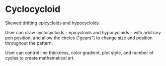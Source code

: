 # Cyclocycloid
Skewed drifting epicycloids and hypocycloids

User can draw cyclocycloids - epicycloids and hypocycloids - with arbitrary pen position, 
and allow the circles ("gears") to change size and position throughout the pattern.

User can control line thickness, color gradient, plot style, and number of cycles
to create mathematical art.
